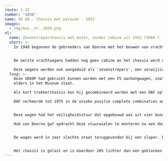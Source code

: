 ```yaml
---
route: 1-12
number: "1036"
name: VD 60 - Chassis met paravan - 1952
images:
  - img/mus._nr._1036.png
nl:
  name: Zevenstreperchassis met motor, zonder cabine uit 1952 (VD60 )
  short: >-
    In 1949 begonnen de gebroeders van Doorne met het bouwen van vrachtwagens. 


    De eerste vrachtwagens hadden nog geen cabine en het chassis werd op deze manier getransporteerd naar de carrosseriebouwers. De stoel moest terugkomen en had een statiegeld van 125 gulden; nu ongeveer 55 euro.

    Deze wagens werden ook aangeduid als 'zevenstrepers', een verwijzing naar de radiatorgrille die bestond uit zeven verchroomde 'strepen'.
  long: >-
    Deze VD60P had gebruikt kunnen worden met een F5 aanhangwagen, zoals die
    elders in het Museum staat. 

    Als kort trekkerchassis kon hij gecombineerd worden met een DAF oplegger, bijvoorbeeld de HD10 schommelasoplegger, waarvan ook een voorbeeld aanwezig is in de vorm van de DAF losser.

    DAF verkeerde tot 1975 in de unieke positie complete combinaties aan te kunnen bieden. Indien gewenst zelfs compleet met opbouw.


    Deze wagen had het veiligheidsstuur dat opgebouwd was uit vier bundels van spaken die bij een aanrijding wegbogen zodat de chauffeur er niet door gewond kon raken.

    Hub van Doorne gaf opdracht deze stuurwielen te monteren na een dodelijk ongeval.


    De wagen werd in zeer slechte staat teruggevonden bij een sloper. De cabine was niet meer te gebruiken en werd verwijderd. Met behulp van onderdelen van een donorchassis werd de auto weer in orde gemaakt. Hij is waarschijnlijk van de band gekomen zoals hij hier staat opgesteld voordat hij naar een carrosseriebedrijf ging dat er een cabine op plaatste.


    Het chassis is gelast en is daardoor 20% lichter dan een geklonken constructie. Bovendien was lassen minder arbeidsintensief dan klinken omdat er dan geen gaten voorgeboord moesten worden.
---
```

